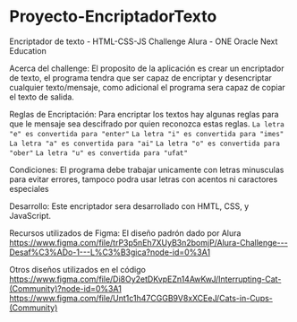 # Proyecto-EncriptadorTexto
Encriptador de texto - HTML-CSS-JS
Challenge Alura - ONE Oracle Next Education


Acerca del challenge:
El proposito de la aplicación es crear un encriptador de texto, el programa tendra que ser capaz de encriptar y desencriptar cualquier texto/mensaje, como adicional el programa sera capaz de copiar el texto de salida.


Reglas de Encriptación:
Para encriptar los textos hay algunas reglas para que le mensaje sea descifrado por quien reconozca estas reglas.
`La letra "e" es convertida para "enter"`
`La letra "i" es convertida para "imes"`
`La letra "a" es convertida para "ai"`
`La letra "o" es convertida para "ober"`
`La letra "u" es convertida para "ufat"`


Condiciones:
El programa debe trabajar unicamente con letras minusculas para evitar errores, tampoco podra usar letras con acentos ni caractores especiales


Desarrollo:
Este encriptador sera desarrollado con HMTL, CSS, y JavaScript.

Recursos utilizados de Figma:
El diseño padrón dado por Alura
https://www.figma.com/file/trP3p5nEh7XUyB3n2bomjP/Alura-Challenge---Desaf%C3%ADo-1---L%C3%B3gica?node-id=0%3A1

Otros diseños utilizados en el código
https://www.figma.com/file/Di8Oy2etDKvpEZn14AwKwJ/Interrupting-Cat-(Community)?node-id=0%3A1
https://www.figma.com/file/Unt1c1h47CGGB9V8xXCEeJ/Cats-in-Cups-(Community)
